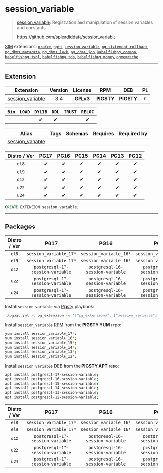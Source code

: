 # session_variable


> [session_variable](https://github.com/splendiddata/session_variable): Registration and manipulation of session variables and constants
>
> https://github.com/splendiddata/session_variable





[SIM](/sim) extensions: [`orafce`](/orafce), [`pgtt`](/pgtt), [`session_variable`](/session_variable), [`pg_statement_rollback`](/pg_statement_rollback), [`pg_dbms_metadata`](/pg_dbms_metadata), [`pg_dbms_lock`](/pg_dbms_lock), [`pg_dbms_job`](/pg_dbms_job), [`babelfishpg_common`](/babelfishpg_common), [`babelfishpg_tsql`](/babelfishpg_tsql), [`babelfishpg_tds`](/babelfishpg_tds), [`babelfishpg_money`](/babelfishpg_money), [`pgmemcache`](/pgmemcache)


-------
## Extension


| Extension | Version | License | RPM | DEB | PL |
|-----------|:-------:|:-------:|:---:|:---:|:--:|
| [session_variable](https://github.com/splendiddata/session_variable) | 3.4 | **<span class="tcwarn">GPLv3</span>** | **<span class="tcwarn">PIGSTY</span>** | **<span class="tcwarn">PIGSTY</span>** | `C` |



| `Bin` | `LOAD` | `DYLIB` | `DDL` | `TRUST` | `RELOC` |
|:-----:|:------:|:-------:|:-----:|:-------:|:-------:|
|  |  | <span class="tcblue">✔</span> | <span class="tcblue">✔</span> |  | <span class="tcblue">✔</span> |



| Alias | Tags | Schemas | Requires | Required by |
|-------|------|---------|----------|-------------|
| [session_variable](/session_variable) |  |  |  |  |



| Distro / Ver | PG17 | PG16 | PG15 | PG14 | PG13 | PG12 |
|:------------:|:----:|:----:|:----:|:----:|:----:|:----:|
| `el8` | <span class="tcblue">✔</span> | <span class="tcblue">✔</span> | <span class="tcblue">✔</span> | <span class="tcblue">✔</span> | <span class="tcblue">✔</span> | <span class="tcblue">✔</span> |
| `el9` | <span class="tcblue">✔</span> | <span class="tcblue">✔</span> | <span class="tcblue">✔</span> | <span class="tcblue">✔</span> | <span class="tcblue">✔</span> | <span class="tcblue">✔</span> |
| `d12` | <span class="tcblue">✔</span> | <span class="tcblue">✔</span> | <span class="tcblue">✔</span> | <span class="tcblue">✔</span> | <span class="tcblue">✔</span> | <span class="tcblue">✔</span> |
| `u22` | <span class="tcblue">✔</span> | <span class="tcblue">✔</span> | <span class="tcblue">✔</span> | <span class="tcblue">✔</span> | <span class="tcblue">✔</span> | <span class="tcblue">✔</span> |
| `u24` | <span class="tcblue">✔</span> | <span class="tcblue">✔</span> | <span class="tcblue">✔</span> | <span class="tcblue">✔</span> | <span class="tcblue">✔</span> | <span class="tcblue">✔</span> |





```sql
CREATE EXTENSION session_variable;
```

-----------


## Packages


| Distro / Ver | PG17 | PG16 | PG15 | PG14 | PG13 | PG12 |
|:------------:|:----:|:----:|:----:|:----:|:----:|:----:|
| `el8` | `session_variable_17*` | `session_variable_16*` | `session_variable_15*` | `session_variable_14*` | `session_variable_13*` | `session_variable_12*` |
| `el9` | `session_variable_17*` | `session_variable_16*` | `session_variable_15*` | `session_variable_14*` | `session_variable_13*` | `session_variable_12*` |
| `d12` | `postgresql-17-session-variable` | `postgresql-16-session-variable` | `postgresql-15-session-variable` | `postgresql-14-session-variable` | `postgresql-13-session-variable` | `postgresql-12-session-variable` |
| `u22` | `postgresql-17-session-variable` | `postgresql-16-session-variable` | `postgresql-15-session-variable` | `postgresql-14-session-variable` | `postgresql-13-session-variable` | `postgresql-12-session-variable` |
| `u24` | `postgresql-17-session-variable` | `postgresql-16-session-variable` | `postgresql-15-session-variable` | `postgresql-14-session-variable` | `postgresql-13-session-variable` | `postgresql-12-session-variable` |



Install `session_variable` via [Pigsty](https://pigsty.io/docs/pgext/usage/install/) playbook:

```bash
./pgsql.yml -t pg_extension -e '{"pg_extensions": ["session_variable"]}'
```


Install `session_variable` [RPM](/rpm) from the **<span class="tcwarn">PIGSTY</span>** **YUM** repo:

```bash
yum install session_variable_17*;
yum install session_variable_16*;
yum install session_variable_15*;
yum install session_variable_14*;
yum install session_variable_13*;
yum install session_variable_12*;
```


Install `session_variable` [DEB](/deb) from the **<span class="tcwarn">PIGSTY</span>** **APT** repo:

```bash
apt install postgresql-17-session-variable;
apt install postgresql-16-session-variable;
apt install postgresql-15-session-variable;
apt install postgresql-14-session-variable;
apt install postgresql-13-session-variable;
apt install postgresql-12-session-variable;
```




| Distro / Ver | PG17 | PG16 | PG15 | PG14 | PG13 | PG12 |
|:------------:|:----:|:----:|:----:|:----:|:----:|:----:|
| `el8` | `session_variable_17*` | `session_variable_16*` | `session_variable_15*` | `session_variable_14*` | `session_variable_13*` | `session_variable_12*` |
| `el9` | `session_variable_17*` | `session_variable_16*` | `session_variable_15*` | `session_variable_14*` | `session_variable_13*` | `session_variable_12*` |
| `d12` | `postgresql-17-session-variable` | `postgresql-16-session-variable` | `postgresql-15-session-variable` | `postgresql-14-session-variable` | `postgresql-13-session-variable` | `postgresql-12-session-variable` |
| `u22` | `postgresql-17-session-variable` | `postgresql-16-session-variable` | `postgresql-15-session-variable` | `postgresql-14-session-variable` | `postgresql-13-session-variable` | `postgresql-12-session-variable` |
| `u24` | `postgresql-17-session-variable` | `postgresql-16-session-variable` | `postgresql-15-session-variable` | `postgresql-14-session-variable` | `postgresql-13-session-variable` | `postgresql-12-session-variable` |





